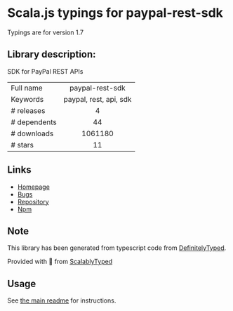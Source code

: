 
# Scala.js typings for paypal-rest-sdk

Typings are for version 1.7

## Library description:
SDK for PayPal REST APIs

|                    |                 |
| ------------------ | :-------------: |
| Full name          | paypal-rest-sdk |
| Keywords           | paypal, rest, api, sdk |
| # releases         | 4 |
| # dependents       | 44 |
| # downloads        | 1061180 |
| # stars            | 11 |

## Links
- [Homepage](https://github.com/paypal/PayPal-node-SDK)
- [Bugs](https://github.com/paypal/PayPal-node-SDK/issues)
- [Repository](https://github.com/paypal/PayPal-node-SDK)
- [Npm](https://www.npmjs.com/package/paypal-rest-sdk)
    


## Note
This library has been generated from typescript code from [DefinitelyTyped](https://definitelytyped.org).

Provided with :purple_heart: from [ScalablyTyped](https://github.com/oyvindberg/ScalablyTyped)

## Usage
See [the main readme](../../readme.md) for instructions.


